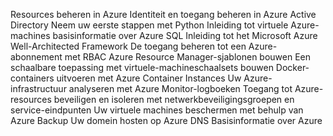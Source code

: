 

Resources beheren in Azure
Identiteit en toegang beheren in Azure Active Directory
Neem uw eerste stappen met Python
Inleiding tot virtuele Azure-machines
basisinformatie over Azure SQL
Inleiding tot het Microsoft Azure Well-Architected Framework
De toegang beheren tot een Azure-abonnement met RBAC
Azure Resource Manager-sjablonen bouwen
Een schaalbare toepassing met virtuele-machineschaalsets bouwen
Docker-containers uitvoeren met Azure Container Instances
Uw Azure-infrastructuur analyseren met Azure Monitor-logboeken 
Toegang tot Azure-resources beveiligen en isoleren met netwerkbeveiligingsgroepen en service-eindpunten
Uw virtuele machines beschermen met behulp van Azure Backup
Uw domein hosten op Azure DNS
Basisinformatie over Azure 
